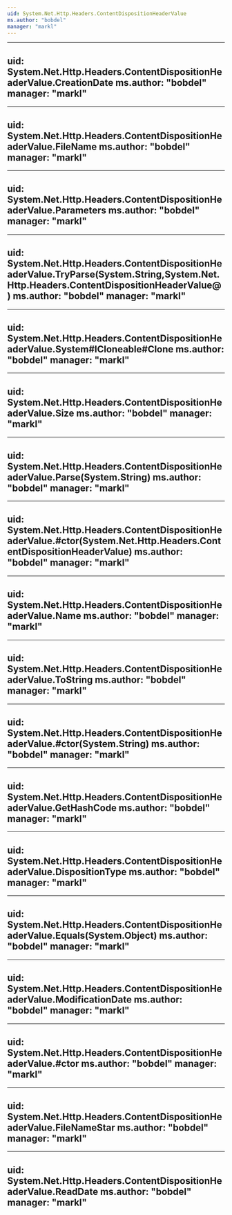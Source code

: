 ```yaml
---
uid: System.Net.Http.Headers.ContentDispositionHeaderValue
ms.author: "bobdel"
manager: "markl"
---
```


---
uid: System.Net.Http.Headers.ContentDispositionHeaderValue.CreationDate
ms.author: "bobdel"
manager: "markl"
---

---
uid: System.Net.Http.Headers.ContentDispositionHeaderValue.FileName
ms.author: "bobdel"
manager: "markl"
---

---
uid: System.Net.Http.Headers.ContentDispositionHeaderValue.Parameters
ms.author: "bobdel"
manager: "markl"
---

---
uid: System.Net.Http.Headers.ContentDispositionHeaderValue.TryParse(System.String,System.Net.Http.Headers.ContentDispositionHeaderValue@)
ms.author: "bobdel"
manager: "markl"
---

---
uid: System.Net.Http.Headers.ContentDispositionHeaderValue.System#ICloneable#Clone
ms.author: "bobdel"
manager: "markl"
---

---
uid: System.Net.Http.Headers.ContentDispositionHeaderValue.Size
ms.author: "bobdel"
manager: "markl"
---

---
uid: System.Net.Http.Headers.ContentDispositionHeaderValue.Parse(System.String)
ms.author: "bobdel"
manager: "markl"
---

---
uid: System.Net.Http.Headers.ContentDispositionHeaderValue.#ctor(System.Net.Http.Headers.ContentDispositionHeaderValue)
ms.author: "bobdel"
manager: "markl"
---

---
uid: System.Net.Http.Headers.ContentDispositionHeaderValue.Name
ms.author: "bobdel"
manager: "markl"
---

---
uid: System.Net.Http.Headers.ContentDispositionHeaderValue.ToString
ms.author: "bobdel"
manager: "markl"
---

---
uid: System.Net.Http.Headers.ContentDispositionHeaderValue.#ctor(System.String)
ms.author: "bobdel"
manager: "markl"
---

---
uid: System.Net.Http.Headers.ContentDispositionHeaderValue.GetHashCode
ms.author: "bobdel"
manager: "markl"
---

---
uid: System.Net.Http.Headers.ContentDispositionHeaderValue.DispositionType
ms.author: "bobdel"
manager: "markl"
---

---
uid: System.Net.Http.Headers.ContentDispositionHeaderValue.Equals(System.Object)
ms.author: "bobdel"
manager: "markl"
---

---
uid: System.Net.Http.Headers.ContentDispositionHeaderValue.ModificationDate
ms.author: "bobdel"
manager: "markl"
---

---
uid: System.Net.Http.Headers.ContentDispositionHeaderValue.#ctor
ms.author: "bobdel"
manager: "markl"
---

---
uid: System.Net.Http.Headers.ContentDispositionHeaderValue.FileNameStar
ms.author: "bobdel"
manager: "markl"
---

---
uid: System.Net.Http.Headers.ContentDispositionHeaderValue.ReadDate
ms.author: "bobdel"
manager: "markl"
---
